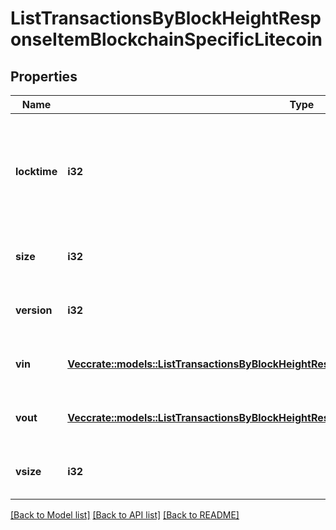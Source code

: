 # ListTransactionsByBlockHeightResponseItemBlockchainSpecificLitecoin

## Properties

Name | Type | Description | Notes
------------ | ------------- | ------------- | -------------
**locktime** | **i32** | Represents the time at which a particular transaction can be added to the blockchain. | 
**size** | **i32** | Represents the total size of this transaction. | 
**version** | **i32** | Represents transaction version number. | 
**vin** | [**Vec<crate::models::ListTransactionsByBlockHeightResponseItemBlockchainSpecificLitecoinVin>**](ListTransactionsByBlockHeightResponseItemBlockchainSpecificLitecoin_vin.md) | Represents the transaction inputs. | 
**vout** | [**Vec<crate::models::ListTransactionsByBlockHeightResponseItemBlockchainSpecificLitecoinVout>**](ListTransactionsByBlockHeightResponseItemBlockchainSpecificLitecoin_vout.md) | Represents the transaction outputs. | 
**vsize** | **i32** | Represents the virtual size of this transaction. | 

[[Back to Model list]](../README.md#documentation-for-models) [[Back to API list]](../README.md#documentation-for-api-endpoints) [[Back to README]](../README.md)


